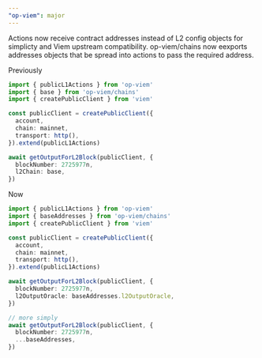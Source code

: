 ```yaml
---
"op-viem": major
---
```


Actions now receive contract addresses instead of L2 config objects for simplicty and Viem upstream compatibility. op-viem/chains now eexports addresses objects that be spread into actions to pass the required address.

Previously

```ts
import { publicL1Actions } from 'op-viem'
import { base } from 'op-viem/chains'
import { createPublicClient } from 'viem'

const publicClient = createPublicClient({
  account,
  chain: mainnet,
  transport: http(),
}).extend(publicL1Actions)

await getOutputForL2Block(publicClient, {
  blockNumber: 2725977n,
  l2Chain: base,
})
```

Now

```ts
import { publicL1Actions } from 'op-viem'
import { baseAddresses } from 'op-viem/chains'
import { createPublicClient } from 'viem'

const publicClient = createPublicClient({
  account,
  chain: mainnet,
  transport: http(),
}).extend(publicL1Actions)

await getOutputForL2Block(publicClient, {
  blockNumber: 2725977n,
  l2OutputOracle: baseAddresses.l2OutputOracle,
})

// more simply
await getOutputForL2Block(publicClient, {
  blockNumber: 2725977n,
  ...baseAddresses,
})
```
